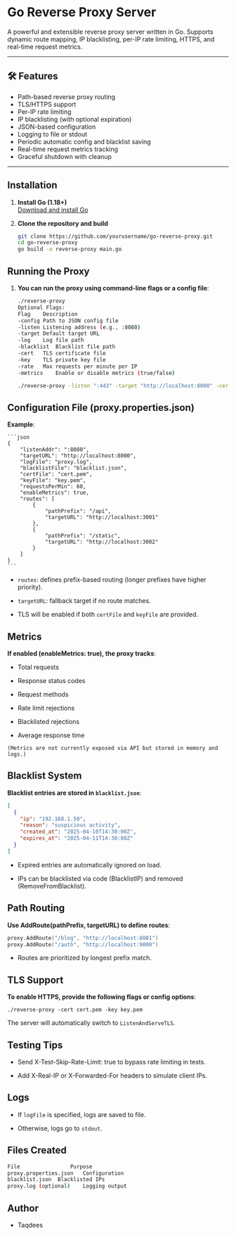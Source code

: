 # Go Reverse Proxy Server

A powerful and extensible reverse proxy server written in Go. Supports dynamic route mapping, IP blacklisting, per-IP rate limiting, HTTPS, and real-time request metrics.

---

## 🛠 Features

- Path-based reverse proxy routing
- TLS/HTTPS support
- Per-IP rate limiting
- IP blacklisting (with optional expiration)
- JSON-based configuration
- Logging to file or stdout
- Periodic automatic config and blacklist saving
- Real-time request metrics tracking
- Graceful shutdown with cleanup

---

## Installation

1. **Install Go (1.18+)**  
   [Download and install Go](https://go.dev/doc/install)

2. **Clone the repository and build**
   ```bash
   git clone https://github.com/yourusername/go-reverse-proxy.git
   cd go-reverse-proxy
   go build -o reverse-proxy main.go
   ```

## Running the Proxy

1. **You can run the proxy using command-line flags or a config file**: 
    ```bash
    ./reverse-proxy
    Optional Flags:
    Flag	Description
    -config	Path to JSON config file
    -listen	Listening address (e.g., :8080)
    -target	Default target URL
    -log	Log file path
    -blacklist	Blacklist file path
    -cert	TLS certificate file
    -key	TLS private key file
    -rate	Max requests per minute per IP
    -metrics	Enable or disable metrics (true/false)
    ```

    ```bash 
    ./reverse-proxy -listen ":443" -target "http://localhost:8000" -cert cert.pem -key key.pem -rate 100
    ```

## Configuration File (proxy.properties.json)

**Example**:

    ```json
    {
        "listenAddr": ":8080",
        "targetURL": "http://localhost:8000",
        "logFile": "proxy.log",
        "blacklistFile": "blacklist.json",
        "certFile": "cert.pem",
        "keyFile": "key.pem",
        "requestsPerMin": 60,
        "enableMetrics": true,
        "routes": [
            {
                "pathPrefix": "/api",
                "targetURL": "http://localhost:3001"
            },
            {
                "pathPrefix": "/static",
                "targetURL": "http://localhost:3002"
            }
        ]
    }
    ```

- `routes`: defines prefix-based routing (longer prefixes have higher priority).

- `targetURL`: fallback target if no route matches.

- TLS will be enabled if both `certFile` and `keyFile` are provided.

## Metrics

**If enabled (enableMetrics: true), the proxy tracks**:

- Total requests

- Response status codes

- Request methods

- Rate limit rejections

- Blacklisted rejections

- Average response time

`(Metrics are not currently exposed via API but stored in memory and logs.)`

## Blacklist System

**Blacklist entries are stored in `blacklist.json`**:

```json
[
  {
    "ip": "192.168.1.50",
    "reason": "suspicious activity",
    "created_at": "2025-04-10T14:30:00Z",
    "expires_at": "2025-04-11T14:30:00Z"
  }
]
```

- Expired entries are automatically ignored on load.

- IPs can be blacklisted via code (BlacklistIP) and removed (RemoveFromBlacklist).

## Path Routing

**Use AddRoute(pathPrefix, targetURL) to define routes**:

```go
proxy.AddRoute("/blog", "http://localhost:8081")
proxy.AddRoute("/auth", "http://localhost:9000")
```

- Routes are prioritized by longest prefix match.

## TLS Support

**To enable HTTPS, provide the following flags or config options**:

`./reverse-proxy -cert cert.pem -key key.pem`

The server will automatically switch to `ListenAndServeTLS`.

## Testing Tips

- Send X-Test-Skip-Rate-Limit: true to bypass rate limiting in tests.

- Add X-Real-IP or X-Forwarded-For headers to simulate client IPs.

## Logs

- If `logFile` is specified, logs are saved to file.

- Otherwise, logs go to `stdout`.

## Files Created

```bash
File	            Purpose
proxy.properties.json	Configuration
blacklist.json	Blacklisted IPs
proxy.log (optional)	Logging output
```

## Author

- Taqdees